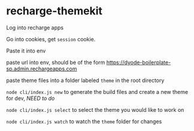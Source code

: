 # recharge-themekit

Log into recharge apps

Go into cookies, get `session` cookie.

Paste it into env

paste url into env, should be of the form https://dyode-boilerplate-sp.admin.rechargeapps.com

paste theme files into a folder labeled `theme` in the root directory

`node cli/index.js new` to generate the build files and create a new theme for dev, *NEED to do*

`node cli/index.js select` to select the theme you would like to work on

`node cli/index.js watch` to watch the `theme` folder for changes
